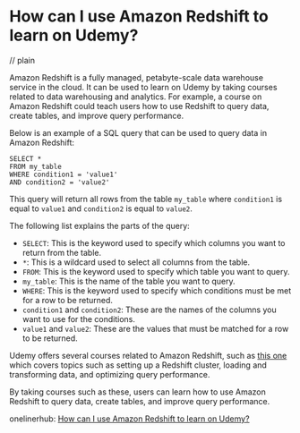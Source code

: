 # How can I use Amazon Redshift to learn on Udemy?
// plain

Amazon Redshift is a fully managed, petabyte-scale data warehouse service in the cloud. It can be used to learn on Udemy by taking courses related to data warehousing and analytics. For example, a course on Amazon Redshift could teach users how to use Redshift to query data, create tables, and improve query performance.

Below is an example of a SQL query that can be used to query data in Amazon Redshift:

```
SELECT *
FROM my_table
WHERE condition1 = 'value1'
AND condition2 = 'value2'
```

This query will return all rows from the table `my_table` where `condition1` is equal to `value1` and `condition2` is equal to `value2`.

The following list explains the parts of the query:

- `SELECT`: This is the keyword used to specify which columns you want to return from the table.
- `*`: This is a wildcard used to select all columns from the table.
- `FROM`: This is the keyword used to specify which table you want to query.
- `my_table`: This is the name of the table you want to query.
- `WHERE`: This is the keyword used to specify which conditions must be met for a row to be returned.
- `condition1` and `condition2`: These are the names of the columns you want to use for the conditions.
- `value1` and `value2`: These are the values that must be matched for a row to be returned.

Udemy offers several courses related to Amazon Redshift, such as [this one](https://www.udemy.com/course/aws-redshift-master-class-for-data-analytics-and-warehousing/) which covers topics such as setting up a Redshift cluster, loading and transforming data, and optimizing query performance.

By taking courses such as these, users can learn how to use Amazon Redshift to query data, create tables, and improve query performance.

onelinerhub: [How can I use Amazon Redshift to learn on Udemy?](https://onelinerhub.com/amazon-redshift/how-can-i-use-amazon-redshift-to-learn-on-udemy)